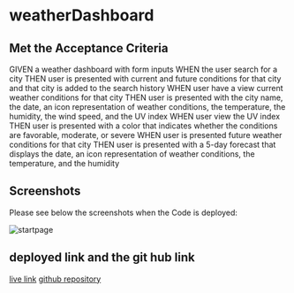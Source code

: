 # weatherDashboard


## Met the Acceptance Criteria

GIVEN a weather dashboard with form inputs
WHEN the user search for a city
THEN user is presented with current and future conditions for that city and that city is added to the search history
WHEN user have a view current weather conditions for that city
THEN user is presented with the city name, the date, an icon representation of weather conditions, the temperature, the humidity, the wind speed, and the UV index
WHEN user view the UV index
THEN user is presented with a color that indicates whether the conditions are favorable, moderate, or severe
WHEN user is presented future weather conditions for that city
THEN user is presented with a 5-day forecast that displays the date, an icon representation of weather conditions, the temperature, and the humidity

## Screenshots

Please see below the screenshots when the Code is deployed:

![startpage](Capture1.PNG)

## deployed link and the git hub link

[live link](https://ramyamariyala.github.io/weatherDashboard/.)
[github repository](https://github.com/Ramyamariyala/weatherDashboard.git)




